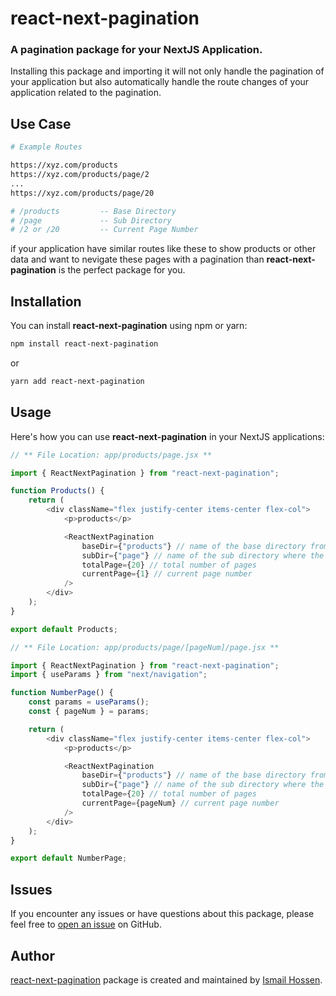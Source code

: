 # react-next-pagination

### A pagination package for your NextJS Application.

Installing this package and importing it will not only handle the pagination of your application but also automatically handle the route changes of your application related to the pagination.

## Use Case

```bash
# Example Routes

https://xyz.com/products
https://xyz.com/products/page/2
...
https://xyz.com/products/page/20

# /products         -- Base Directory
# /page             -- Sub Directory
# /2 or /20         -- Current Page Number
```

if your application have similar routes like these to show products or other data and want to nevigate these pages with a pagination than **react-next-pagination** is the perfect package for you.

## Installation

You can install **react-next-pagination** using npm or yarn:

```bash
npm install react-next-pagination
```

or

```bash
yarn add react-next-pagination
```

## Usage

Here's how you can use **react-next-pagination** in your NextJS applications:

```javascript
// ** File Location: app/products/page.jsx **

import { ReactNextPagination } from "react-next-pagination";

function Products() {
    return (
        <div className="flex justify-center items-center flex-col">
            <p>products</p>

            <ReactNextPagination
                baseDir={"products"} // name of the base directory from where pagination starts
                subDir={"page"} // name of the sub directory where the pagination will lead to
                totalPage={20} // total number of pages
                currentPage={1} // current page number
            />
        </div>
    );
}

export default Products;
```

```javascript
// ** File Location: app/products/page/[pageNum]/page.jsx **

import { ReactNextPagination } from "react-next-pagination";
import { useParams } from "next/navigation";

function NumberPage() {
    const params = useParams();
    const { pageNum } = params;

    return (
        <div className="flex justify-center items-center flex-col">
            <p>products</p>

            <ReactNextPagination
                baseDir={"products"} // name of the base directory from where pagination starts
                subDir={"page"} // name of the sub directory where the pagination will lead to
                totalPage={20} // total number of pages
                currentPage={pageNum} // current page number
            />
        </div>
    );
}

export default NumberPage;
```

## Issues

If you encounter any issues or have questions about this package, please feel free to [open an issue](https://github.com/ihossen016/react-next-pagination/issues) on GitHub.

## Author

[react-next-pagination](https://github.com/ihossen016/react-next-pagination) package is created and maintained by [Ismail Hossen](https://github.com/ihossen016).
